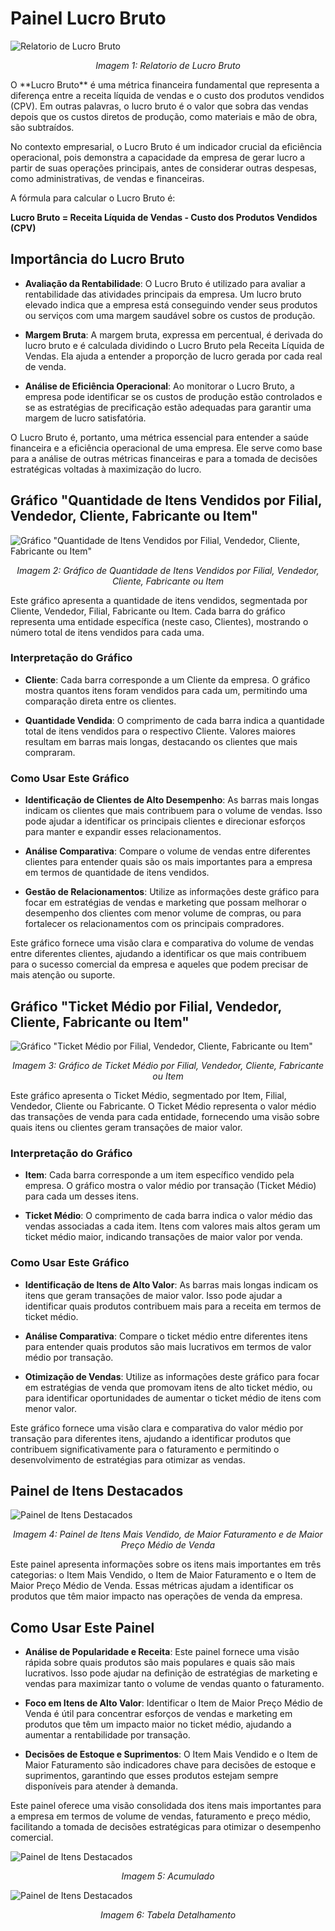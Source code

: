 # Painel Lucro Bruto
![Relatorio de Lucro Bruto](../../assets/fat_itens_page1.png)
<p align="center"><em>Imagem 1: Relatorio de Lucro Bruto</em></p>
O **Lucro Bruto** é uma métrica financeira fundamental que representa a diferença entre a receita líquida de vendas e o custo dos produtos vendidos (CPV). Em outras palavras, o lucro bruto é o valor que sobra das vendas depois que os custos diretos de produção, como materiais e mão de obra, são subtraídos.

No contexto empresarial, o Lucro Bruto é um indicador crucial da eficiência operacional, pois demonstra a capacidade da empresa de gerar lucro a partir de suas operações principais, antes de considerar outras despesas, como administrativas, de vendas e financeiras.

A fórmula para calcular o Lucro Bruto é:

**Lucro Bruto = Receita Líquida de Vendas - Custo dos Produtos Vendidos (CPV)**

## Importância do Lucro Bruto

- **Avaliação da Rentabilidade**: O Lucro Bruto é utilizado para avaliar a rentabilidade das atividades principais da empresa. Um lucro bruto elevado indica que a empresa está conseguindo vender seus produtos ou serviços com uma margem saudável sobre os custos de produção.

- **Margem Bruta**: A margem bruta, expressa em percentual, é derivada do lucro bruto e é calculada dividindo o Lucro Bruto pela Receita Líquida de Vendas. Ela ajuda a entender a proporção de lucro gerada por cada real de venda.

- **Análise de Eficiência Operacional**: Ao monitorar o Lucro Bruto, a empresa pode identificar se os custos de produção estão controlados e se as estratégias de precificação estão adequadas para garantir uma margem de lucro satisfatória.

O Lucro Bruto é, portanto, uma métrica essencial para entender a saúde financeira e a eficiência operacional de uma empresa. Ele serve como base para a análise de outras métricas financeiras e para a tomada de decisões estratégicas voltadas à maximização do lucro.

## Gráfico "Quantidade de Itens Vendidos por Filial, Vendedor, Cliente, Fabricante ou Item"

![Gráfico "Quantidade de Itens Vendidos por Filial, Vendedor, Cliente, Fabricante ou Item"](../../assets/quantidade-de-itens-filial-vendedor-cliente-fabricante-item.jfif)
<p align="center"><em>Imagem 2: Gráfico de Quantidade de Itens Vendidos por Filial, Vendedor, Cliente, Fabricante ou Item</em></p>

Este gráfico apresenta a quantidade de itens vendidos, segmentada por Cliente, Vendedor, Filial, Fabricante ou Item. Cada barra do gráfico representa uma entidade específica (neste caso, Clientes), mostrando o número total de itens vendidos para cada uma.

### Interpretação do Gráfico

- **Cliente**: Cada barra corresponde a um Cliente da empresa. O gráfico mostra quantos itens foram vendidos para cada um, permitindo uma comparação direta entre os clientes.

- **Quantidade Vendida**: O comprimento de cada barra indica a quantidade total de itens vendidos para o respectivo Cliente. Valores maiores resultam em barras mais longas, destacando os clientes que mais compraram.


### Como Usar Este Gráfico

- **Identificação de Clientes de Alto Desempenho**: As barras mais longas indicam os clientes que mais contribuem para o volume de vendas. Isso pode ajudar a identificar os principais clientes e direcionar esforços para manter e expandir esses relacionamentos.

- **Análise Comparativa**: Compare o volume de vendas entre diferentes clientes para entender quais são os mais importantes para a empresa em termos de quantidade de itens vendidos.

- **Gestão de Relacionamentos**: Utilize as informações deste gráfico para focar em estratégias de vendas e marketing que possam melhorar o desempenho dos clientes com menor volume de compras, ou para fortalecer os relacionamentos com os principais compradores.

Este gráfico fornece uma visão clara e comparativa do volume de vendas entre diferentes clientes, ajudando a identificar os que mais contribuem para o sucesso comercial da empresa e aqueles que podem precisar de mais atenção ou suporte.

## Gráfico "Ticket Médio por Filial, Vendedor, Cliente, Fabricante ou Item"

![Gráfico "Ticket Médio por Filial, Vendedor, Cliente, Fabricante ou Item"](../../assets/fat_itens_ticket.png)
<p align="center"><em>Imagem 3: Gráfico de Ticket Médio por Filial, Vendedor, Cliente, Fabricante ou Item</em></p>

Este gráfico apresenta o Ticket Médio, segmentado por Item, Filial, Vendedor, Cliente ou Fabricante. O Ticket Médio representa o valor médio das transações de venda para cada entidade, fornecendo uma visão sobre quais itens ou clientes geram transações de maior valor.

### Interpretação do Gráfico

- **Item**: Cada barra corresponde a um item específico vendido pela empresa. O gráfico mostra o valor médio por transação (Ticket Médio) para cada um desses itens.

- **Ticket Médio**: O comprimento de cada barra indica o valor médio das vendas associadas a cada item. Itens com valores mais altos geram um ticket médio maior, indicando transações de maior valor por venda.

### Como Usar Este Gráfico

- **Identificação de Itens de Alto Valor**: As barras mais longas indicam os itens que geram transações de maior valor. Isso pode ajudar a identificar quais produtos contribuem mais para a receita em termos de ticket médio.

- **Análise Comparativa**: Compare o ticket médio entre diferentes itens para entender quais produtos são mais lucrativos em termos de valor médio por transação.

- **Otimização de Vendas**: Utilize as informações deste gráfico para focar em estratégias de venda que promovam itens de alto ticket médio, ou para identificar oportunidades de aumentar o ticket médio de itens com menor valor.

Este gráfico fornece uma visão clara e comparativa do valor médio por transação para diferentes itens, ajudando a identificar produtos que contribuem significativamente para o faturamento e permitindo o desenvolvimento de estratégias para otimizar as vendas.

## Painel de Itens Destacados

![Painel de Itens Destacados](../../assets/grafico-item-mais-vendido.jpeg)
<p align="center"><em>Imagem 4: Painel de Itens Mais Vendido, de Maior Faturamento e de Maior Preço Médio de Venda</em></p>

Este painel apresenta informações sobre os itens mais importantes em três categorias: o Item Mais Vendido, o Item de Maior Faturamento e o Item de Maior Preço Médio de Venda. Essas métricas ajudam a identificar os produtos que têm maior impacto nas operações de venda da empresa.

## Como Usar Este Painel

- **Análise de Popularidade e Receita**: Este painel fornece uma visão rápida sobre quais produtos são mais populares e quais são mais lucrativos. Isso pode ajudar na definição de estratégias de marketing e vendas para maximizar tanto o volume de vendas quanto o faturamento.

- **Foco em Itens de Alto Valor**: Identificar o Item de Maior Preço Médio de Venda é útil para concentrar esforços de vendas e marketing em produtos que têm um impacto maior no ticket médio, ajudando a aumentar a rentabilidade por transação.

- **Decisões de Estoque e Suprimentos**: O Item Mais Vendido e o Item de Maior Faturamento são indicadores chave para decisões de estoque e suprimentos, garantindo que esses produtos estejam sempre disponíveis para atender à demanda.

Este painel oferece uma visão consolidada dos itens mais importantes para a empresa em termos de volume de vendas, faturamento e preço médio, facilitando a tomada de decisões estratégicas para otimizar o desempenho comercial.

![Painel de Itens Destacados](../../assets/fat_itens_acumulado)
<p align="center"><em>Imagem 5: Acumulado</em></p>

![Painel de Itens Destacados](../../assets/fat_itens_tabela)
<p align="center"><em>Imagem 6: Tabela Detalhamento</em></p>
